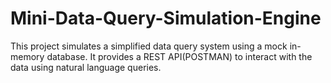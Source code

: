 # Mini-Data-Query-Simulation-Engine
This project simulates a simplified data query system using a mock in-memory database. It provides a REST API(POSTMAN) to interact with the data using natural language queries.
